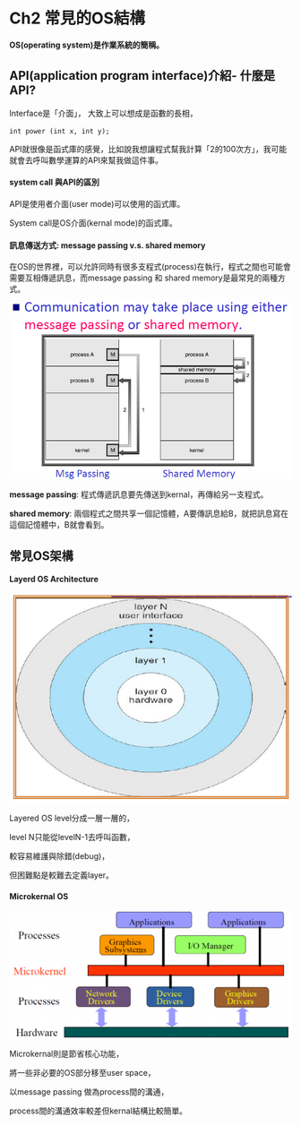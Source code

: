 Ch2 常見的OS結構
===
**OS(operating system)是作業系統的簡稱。**

## API(application program interface)介紹- 什麼是API?

Interface是「介面」，
大致上可以想成是函數的長相，

```
int power (int x, int y);
```

API就很像是函式庫的感覺，比如說我想讓程式幫我計算「2的100次方」，我可能就會去呼叫數學運算的API來幫我做這件事。

#### system call 與API的區別

API是使用者介面(user mode)可以使用的函式庫。

System call是OS介面(kernal mode)的函式庫。

#### 訊息傳送方式: message passing v.s. shared memory

在OS的世界裡，可以允許同時有很多支程式(process)在執行，程式之間也可能會需要互相傳遞訊息，而message passing 和 shared memory是最常見的兩種方式。


![image](https://github.com/TiaoTiao87/sp108b/blob/master/final/IMG/Ch0201.png)

**message passing**: 程式傳遞訊息要先傳送到kernal，再傳給另一支程式。

**shared memory**: 兩個程式之間共享一個記憶體，A要傳訊息給B，就把訊息寫在這個記憶體中，B就會看到。

## 常見OS架構

#### Layerd OS Architecture

![image](https://github.com/TiaoTiao87/sp108b/blob/master/final/IMG/Ch0202.png)

Layered OS level分成一層一層的，

level N只能從levelN-1去呼叫函數，

較容易維護與除錯(debug)，

但困難點是較難去定義layer。


#### Microkernal OS

![image](https://github.com/TiaoTiao87/sp108b/blob/master/final/IMG/Ch0203.png)

Microkernal則是節省核心功能，

將一些非必要的OS部分移至user space，

以message passing 做為process間的溝通，

process間的溝通效率較差但kernal結構比較簡單。
